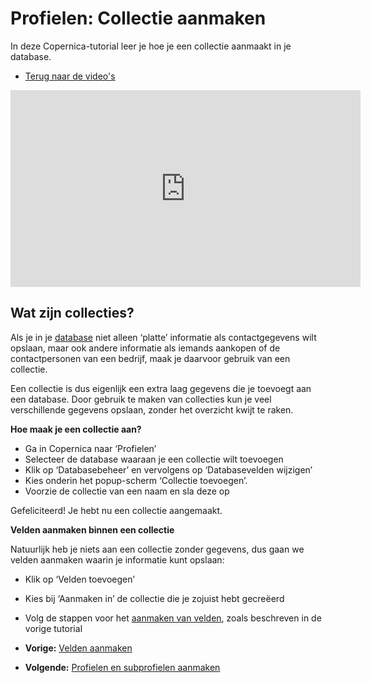 # Profielen: Collectie aanmaken

In deze Copernica-tutorial leer je hoe je een collectie aanmaakt in je
database.

-   [Terug naar de
    video's](./video-tutorials.md "Video's")

<iframe width="560" height="315" src="https://www.youtube.com/embed/5bxY6SlVU2Y?list=PLgCg-YR2FABaNJPDwzCOUhoCZAzwFPQoj" frameborder="0" allowfullscreen="allowfullscreen">  </iframe>

Wat zijn collecties?
--------------------

Als je in je
[database](./profiles-creating-a-database.md)
niet alleen ‘platte’ informatie als contactgegevens wilt opslaan, maar
ook andere informatie als iemands aankopen of de contactpersonen van een
bedrijf, maak je daarvoor gebruik van een collectie.

Een collectie is dus eigenlijk een extra laag gegevens die je toevoegt
aan een database. Door gebruik te maken van collecties kun je veel
verschillende gegevens opslaan, zonder het overzicht kwijt te raken.

**Hoe maak je een collectie aan?**

-   Ga in Copernica naar ‘Profielen’
-   Selecteer de database waaraan je een collectie wilt toevoegen
-   Klik op ‘Databasebeheer’ en vervolgens op ‘Databasevelden wijzigen’
-   Kies onderin het popup-scherm ‘Collectie toevoegen’.
-   Voorzie de collectie van een naam en sla deze op

Gefeliciteerd! Je hebt nu een collectie aangemaakt.

**Velden aanmaken binnen een collectie**

Natuurlijk heb je niets aan een collectie zonder gegevens, dus gaan we
velden aanmaken waarin je informatie kunt opslaan:

-   Klik op ‘Velden toevoegen’
-   Kies bij ‘Aanmaken in’ de collectie die je zojuist hebt gecreëerd
-   Volg de stappen voor het [aanmaken van
    velden](./profiles-adding-database-fields.md),
    zoals beschreven in de vorige tutorial

-   **Vorige:** [Velden
    aanmaken](./profiles-adding-database-fields.md "Profielen: Velden aanmaken")
-   **Volgende:** [Profielen en subprofielen
    aanmaken](./profiles-adding-profiles-and-subprofiles.md "Profielen: Profielen en subprofielen aanmaken")

